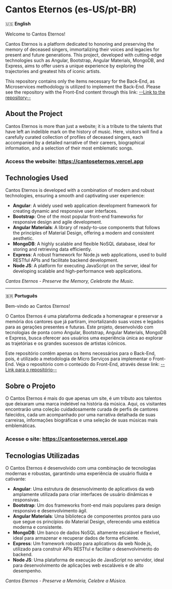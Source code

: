 # Cantos Eternos (es-US/pt-BR)

🇺🇸 **English**

Welcome to Cantos Eternos!

Cantos Eternos is a platform dedicated to honoring and preserving the memory of deceased singers, immortalizing their voices and legacies for present and future generations. This project, developed with cutting-edge technologies such as Angular, Bootstrap, Angular Materials, MongoDB, and Express, aims to offer users a unique experience by exploring the trajectories and greatest hits of iconic artists.

This repository contains only the items necessary for the Back-End, as Microservices methodology is utilized to implement the Back-End. Please see the repository with the Front-End content through this link:
[--Link to the repository--](https://github.com/pedrohvenancio/cantos-eternos-frontend)

## About the Project

Cantos Eternos is more than just a website; it is a tribute to the talents that have left an indelible mark on the history of music. Here, visitors will find a carefully curated collection of profiles of deceased singers, each accompanied by a detailed narrative of their careers, biographical information, and a selection of their most emblematic songs.

### Access the website: https://cantoseternos.vercel.app

## Technologies Used

Cantos Eternos is developed with a combination of modern and robust technologies, ensuring a smooth and captivating user experience:

- **Angular**: A widely used web application development framework for creating dynamic and responsive user interfaces.
- **Bootstrap**: One of the most popular front-end frameworks for responsive design and agile development.
- **Angular Materials**: A library of ready-to-use components that follows the principles of Material Design, offering a modern and consistent aesthetic.
- **MongoDB**: A highly scalable and flexible NoSQL database, ideal for storing and retrieving data efficiently.
- **Express**: A robust framework for Node.js web applications, used to build RESTful APIs and facilitate backend development.
- **Node JS**: A platform for executing JavaScript on the server, ideal for developing scalable and high-performance web applications.

*Cantos Eternos - Preserve the Memory, Celebrate the Music.*

----

🇧🇷 **Português**

Bem-vindo ao Cantos Eternos!

O Cantos Eternos é uma plataforma dedicada a homenagear e preservar a memória dos cantores que já partiram, imortalizando suas vozes e legados para as gerações presentes e futuras. Este projeto, desenvolvido com tecnologias de ponta como Angular, Bootstrap, Angular Materials, MongoDB e Express, busca oferecer aos usuários uma experiência única ao explorar as trajetórias e os grandes sucessos de artistas icônicos.

Este repositório contêm apenas os items necessários para o Back-End, pois, é utilizado a metodologia de Micro Serviços para implementar o Front-End.
Veja o repositório com o conteúdo do Front-End, através desse link:
[--Link para o repositório--](https://github.com/pedrohvenancio/cantos-eternos-frontend)

## Sobre o Projeto

O Cantos Eternos é mais do que apenas um site, é um tributo aos talentos que deixaram uma marca indelével na história da música. Aqui, os visitantes encontrarão uma coleção cuidadosamente curada de perfis de cantores falecidos, cada um acompanhado por uma narrativa detalhada de suas carreiras, informações biográficas e uma seleção de suas músicas mais emblemáticas.

### Acesse o site: https://cantoseternos.vercel.app

## Tecnologias Utilizadas

O Cantos Eternos é desenvolvido com uma combinação de tecnologias modernas e robustas, garantindo uma experiência de usuário fluida e cativante:

- **Angular**: Uma estrutura de desenvolvimento de aplicativos da web amplamente utilizada para criar interfaces de usuário dinâmicas e responsivas.
- **Bootstrap**: Um dos frameworks front-end mais populares para design responsivo e desenvolvimento ágil.
- **Angular Materials**: Uma biblioteca de componentes prontos para uso que segue os princípios do Material Design, oferecendo uma estética moderna e consistente.
- **MongoDB**: Um banco de dados NoSQL altamente escalável e flexível, ideal para armazenar e recuperar dados de forma eficiente.
- **Express**: Um framework robusto para aplicativos da web Node.js, utilizado para construir APIs RESTful e facilitar o desenvolvimento do backend.
- **Node JS**: Uma plataforma de execução de JavaScript no servidor, ideal para desenvolvimento de aplicações web escaláveis e de alto desempenho.

*Cantos Eternos - Preserve a Memória, Celebre a Música.*

